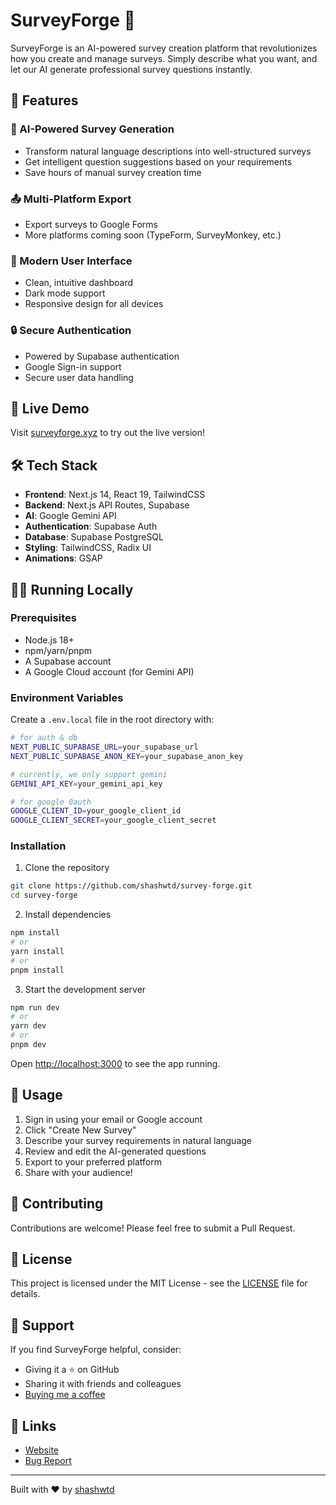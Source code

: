 # SurveyForge 🚀

SurveyForge is an AI-powered survey creation platform that revolutionizes how you create and manage surveys. Simply describe what you want, and let our AI generate professional survey questions instantly.



## 🌟 Features

### 🤖 AI-Powered Survey Generation
- Transform natural language descriptions into well-structured surveys
- Get intelligent question suggestions based on your requirements
- Save hours of manual survey creation time

### 📤 Multi-Platform Export
- Export surveys to Google Forms
- More platforms coming soon (TypeForm, SurveyMonkey, etc.)

### 🎨 Modern User Interface
- Clean, intuitive dashboard
- Dark mode support
- Responsive design for all devices

### 🔒 Secure Authentication
- Powered by Supabase authentication
- Google Sign-in support
- Secure user data handling

## 🚀 Live Demo

Visit [surveyforge.xyz](https://surveyforge.xyz) to try out the live version!

## 🛠️ Tech Stack

- **Frontend**: Next.js 14, React 19, TailwindCSS
- **Backend**: Next.js API Routes, Supabase
- **AI**: Google Gemini API
- **Authentication**: Supabase Auth
- **Database**: Supabase PostgreSQL
- **Styling**: TailwindCSS, Radix UI
- **Animations**: GSAP

## 🏃‍♂️ Running Locally

### Prerequisites

- Node.js 18+ 
- npm/yarn/pnpm
- A Supabase account
- A Google Cloud account (for Gemini API)

### Environment Variables

Create a `.env.local` file in the root directory with:

```bash
# for auth & db
NEXT_PUBLIC_SUPABASE_URL=your_supabase_url
NEXT_PUBLIC_SUPABASE_ANON_KEY=your_supabase_anon_key

# currently, we only support gemini
GEMINI_API_KEY=your_gemini_api_key

# for google 0auth
GOOGLE_CLIENT_ID=your_google_client_id
GOOGLE_CLIENT_SECRET=your_google_client_secret
```

### Installation

1. Clone the repository
```bash
git clone https://github.com/shashwtd/survey-forge.git
cd survey-forge
```

2. Install dependencies
```bash
npm install
# or
yarn install
# or
pnpm install
```

3. Start the development server
```bash
npm run dev
# or
yarn dev
# or
pnpm dev
```

Open [http://localhost:3000](http://localhost:3000) to see the app running.

## 📝 Usage

1. Sign in using your email or Google account
2. Click "Create New Survey"
3. Describe your survey requirements in natural language
4. Review and edit the AI-generated questions
5. Export to your preferred platform
6. Share with your audience!

## 🤝 Contributing

Contributions are welcome! Please feel free to submit a Pull Request.

## 📜 License

This project is licensed under the MIT License - see the [LICENSE](LICENSE) file for details.

## 💖 Support

If you find SurveyForge helpful, consider:
- Giving it a ⭐️ on GitHub
- Sharing it with friends and colleagues
- [Buying me a coffee](coff.ee/heiwa)

## 🔗 Links

- [Website](https://surveyforge.xyz)
- [Bug Report](https://github.com/shashwtd/survey-forge/issues)

---

Built with ❤️ by [shashwtd](https://github.com/shashwtd)
